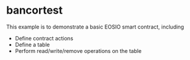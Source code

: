 # bancortest

This example is to demonstrate a basic EOSIO smart contract, including

- Define contract actions
- Define a table
- Perform read/write/remove operations on the table
